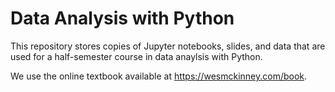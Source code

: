 # Data Analysis with Python

This repository stores copies of Jupyter notebooks, slides, and data that are used for a half-semester course in data anaylsis with Python.

We use the online textbook available at https://wesmckinney.com/book.
